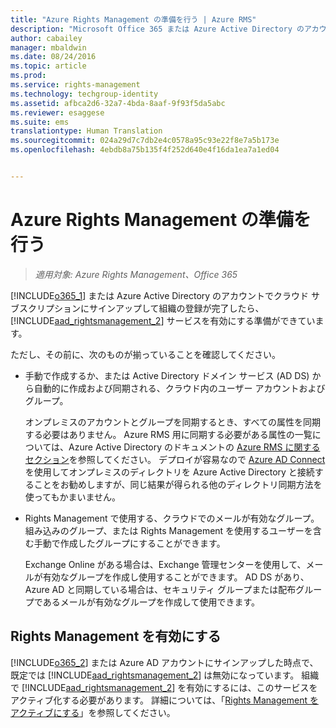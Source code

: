 ```yaml
---
title: "Azure Rights Management の準備を行う | Azure RMS"
description: "Microsoft Office 365 または Azure Active Directory のアカウントでクラウド サブスクリプションにサインアップして組織の登録が完了したら、Rights Management サービスを有効にする準備ができています。"
author: cabailey
manager: mbaldwin
ms.date: 08/24/2016
ms.topic: article
ms.prod: 
ms.service: rights-management
ms.technology: techgroup-identity
ms.assetid: afbca2d6-32a7-4bda-8aaf-9f93f5da5abc
ms.reviewer: esaggese
ms.suite: ems
translationtype: Human Translation
ms.sourcegitcommit: 024a29d7c7db2e4c0578a95c93e22f8e7a5b173e
ms.openlocfilehash: 4ebdb8a75b135f4f252d640e4f16da1ea7a1ed04


---
```


# Azure Rights Management の準備を行う

>*適用対象: Azure Rights Management、Office 365*

[!INCLUDE[o365_1](../includes/o365_1_md.md)] または Azure Active Directory のアカウントでクラウド サブスクリプションにサインアップして組織の登録が完了したら、[!INCLUDE[aad_rightsmanagement_2](../includes/aad_rightsmanagement_2_md.md)] サービスを有効にする準備ができています。

ただし、その前に、次のものが揃っていることを確認してください。

-   手動で作成するか、または Active Directory ドメイン サービス (AD DS) から自動的に作成および同期される、クラウド内のユーザー アカウントおよびグループ。

    オンプレミスのアカウントとグループを同期するとき、すべての属性を同期する必要はありません。 Azure RMS 用に同期する必要がある属性の一覧については、Azure Active Directory のドキュメントの [Azure RMS に関するセクション](/active-directory/active-directory-aadconnectsync-attributes-synchronized#azure-rms)を参照してください。 デプロイが容易なので [Azure AD Connect](/active-directory/active-directory-aadconnectsync-whatis) を使用してオンプレミスのディレクトリを Azure Active Directory と接続することをお勧めしますが、同じ結果が得られる他のディレクトリ同期方法を使ってもかまいません。

-   Rights Management で使用する、クラウドでのメールが有効なグループ。 組み込みのグループ、または Rights Management を使用するユーザーを含む手動で作成したグループにすることができます。

    Exchange Online がある場合は、Exchange 管理センターを使用して、メールが有効なグループを作成し使用することができます。 AD DS があり、Azure AD と同期している場合は、セキュリティ グループまたは配布グループであるメールが有効なグループを作成して使用できます。

## Rights Management を有効にする
[!INCLUDE[o365_2](../includes/o365_2_md.md)] または Azure AD アカウントにサインアップした時点で、既定では [!INCLUDE[aad_rightsmanagement_2](../includes/aad_rightsmanagement_2_md.md)] は無効になっています。 組織で [!INCLUDE[aad_rightsmanagement_2](../includes/aad_rightsmanagement_2_md.md)] を有効にするには、このサービスをアクティブ化する必要があります。 詳細については、「[Rights Management をアクティブにする](../deploy-use/activate-service.md)」を参照してください。






<!--HONumber=Aug16_HO4-->


